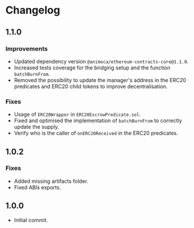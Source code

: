 # Changelog

## 1.1.0

### Improvements
 * Updated dependency version `@animoca/ethereum-contracts-core@1.1.0`.
 * Increased tests coverage for the bridging setup and the function `batchBurnFrom`.
 * Removed the possibility to update the manager's address in the ERC20 predicates and ERC20 child tokens to improve decentralisation.

### Fixes
 * Usage of `ERC20Wrapper` in `ERC20EscrowPredicate.sol`.
 * Fixed and optimised the implementation of `batchBurnFrom` to correctly update the supply.
 * Verify who is the caller of `onERC20Received` in the ERC20 predicates.

## 1.0.2

### Fixes
* Added missing artifacts folder.
* Fixed ABIs exports.

## 1.0.0

* Initial commit.
